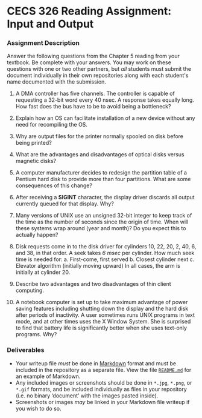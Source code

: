 # CECS 326 Reading Assignment: Input and Output

### Assignment Description
Answer the following questions from the Chapter 5 reading from your textbook. Be complete with your answers. You may work on these questions with one or two other partners, but *all* students must submit the document individually in their own repositories along with each student's name documented with the submission.

1. A DMA controller has five channels. The controller is capable of requesting a 32-bit word every 40 nsec. A response takes equally long. How fast does the bus have to be to avoid being a bottleneck?

2. Explain how an OS can facilitate installation of a new device without any need for recompiling the OS.

3. Why are output files for the printer normally spooled on disk before being printed?

4. What are the advantages and disadvantages of optical disks versus magnetic disks?

5. A computer manufacturer decides to redesign the partition table of a Pentium hard disk to provide more than four partitions. What are some consequences of this change?

6. After receiving a **SIGINT** character, the display driver discards all output currently queued for that display. Why?

7. Many versions of UNIX use an unsigned 32-bit integer to keep track of the time as the number of seconds since the origin of time. When will these systems wrap around (year and month)? Do you expect this to actually happen?

8. Disk requests come in to the disk driver for cylinders 10, 22, 20, 2, 40, 6, and 38, in that order. A seek takes *6 msec* per cylinder.
    How much seek time is needed for:
        a. First-come, first served
        b. Closest cylinder next
        c. Elevator algorithm (initially moving upward)
    In all cases, the arm is initially at cylinder 20.

9. Describe two advantages and two disadvantages of thin client computing.

10. A notebook computer is set up to take maximum advantage of power saving features including shutting down the display and the hard disk after periods of inactivity. A user sometimes runs UNIX programs in text mode, and at other times uses the X Window System. She is surprised to find that battery life is significantly better when she uses text-only programs. Why?

### Deliverables
* Your writeup file *must* be done in [Markdown](https://docs.github.com/en/get-started/writing-on-github/getting-started-with-writing-and-formatting-on-github/basic-writing-and-formatting-syntax) format and must be included in the repository as a separate file. View the file [`README.md`](README.md?plain=1) for an example of Markdown.
* Any included images or screenshots should be done in `*.jpg`, `*.png`, or `*.gif` formats, and be included individually as files in your repository (i.e. no binary ‘document’ with the images pasted inside).
* Screenshots or images *may* be linked in your Markdown file writeup if you wish to do so.